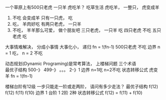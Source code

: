 一个草原上有500只老虎 一只羊
虎吃羊？
吃草生活
虎吃羊， 一整只， 虎变成羊

1. 不吃  会变成羊
  只有一只虎， 吃
2. 吃， 羊肉好吃
  有两只老虎， 一只羊 
3. 不吃， 羊羊那么可爱， 做个朋友吧 
  三只老虎， 一只羊 吃
  四只老虎 不吃
  五只老虎 吃

  大事情难解决， 分成小事情
  大事化小， 递归
  fn = !(fn-1)
  500只老虎 不吃
  边界 n = 1 吃， n = 2 不吃

  动态规划(Dynamic Programing)是常考算法， 上楼梯问题 
  三个术语  
  最优子结构 500-》 499-》 。。。 2-》1
  边界 n=1吃 n=2不吃
  状态转移公式 虎变羊 fn = !(fn-1)

  楼梯台阶有12级 一步只能走一阶或走两阶， 请问有多少走法？
  最优子结构 f(12)
    f(12)   f(11) f(10)
  边界 1 台阶 1 2阶 2种
  状态转移公式 f(12) = f(11) + f(10)  